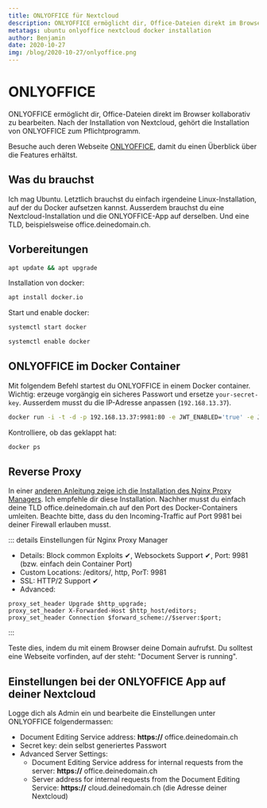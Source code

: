 ```yaml
---
title: ONLYOFFICE für Nextcloud
description: ONLYOFFICE ermöglicht dir, Office-Dateien direkt im Browser kollaborativ zu bearbeiten. Nach der Installation von Nextcloud, gehört die Installation von ONLYOFFICE zum Pflichtprogramm.
metatags: ubuntu onlyoffice nextcloud docker installation 
author: Benjamin
date: 2020-10-27
img: /blog/2020-10-27/onlyoffice.png
---
```


# ONLYOFFICE

ONLYOFFICE ermöglicht dir, Office-Dateien direkt im Browser kollaborativ zu bearbeiten. Nach der Installation von Nextcloud, gehört die Installation von ONLYOFFICE zum Pflichtprogramm.

Besuche auch deren Webseite [ONLYOFFICE](https://www.onlyoffice.com/), damit du einen Überblick über die Features erhältst. 

## Was du brauchst

Ich mag Ubuntu. Letztlich brauchst du einfach irgendeine Linux-Installation, auf der du Docker aufsetzen kannst. 
Ausserdem brauchst du eine Nextcloud-Installation und die ONLYOFFICE-App auf derselben. Und eine TLD, beispielsweise office.deinedomain.ch. 

## Vorbereitungen

```bash
apt update && apt upgrade
```

Installation von docker:

```bash
apt install docker.io
```

Start und enable docker:

```bash
systemctl start docker
```

```bash
systemctl enable docker
```

## ONLYOFFICE im Docker Container

Mit folgendem Befehl startest du ONLYOFFICE in einem Docker container. Wichtig: erzeuge vorgängig ein sicheres Passwort und ersetze `your-secret-key`. Ausserdem musst du die IP-Adresse anpassen (`192.168.13.37`).

```bash
docker run -i -t -d -p 192.168.13.37:9981:80 -e JWT_ENABLED='true' -e JWT_SECRET='your-secret-key' --restart=always onlyoffice/documentserver
```

Kontrolliere, ob das geklappt hat:

```bash
docker ps
```

## Reverse Proxy

In einer [anderen Anleitung zeige ich die Installation des Nginx Proxy Managers](/blog/2020/11/02/nginx-proxy-manager/). Ich empfehle dir diese Installation. Nachher musst du einfach deine TLD office.deinedomain.ch auf den Port des Docker-Containers umleiten. Beachte bitte, dass du den Incoming-Traffic auf Port 9981 bei deiner Firewall erlauben musst. 

::: details Einstellungen für Nginx Proxy Manager 
* Details: Block common Exploits ✔, Websockets Support ✔, Port: 9981 (bzw. einfach dein Container Port)
* Custom Locations: /editors/, http, PorT: 9981
* SSL: HTTP/2 Support ✔
* Advanced:

```
proxy_set_header Upgrade $http_upgrade;
proxy_set_header X-Forwarded-Host $http_host/editors;
proxy_set_header Connection $forward_scheme://$server:$port;
```
:::

Teste dies, indem du mit einem Browser deine Domain aufrufst. Du solltest eine Webseite vorfinden, auf der steht: "Document Server is running".

## Einstellungen bei der ONLYOFFICE App auf deiner Nextcloud

Logge dich als Admin ein und bearbeite die Einstellungen unter ONLYOFFICE folgendermassen:

* Document Editing Service address: **https://** office.deinedomain.ch
* Secret key: dein selbst generiertes Passwort
* Advanced Server Settings:
  * Document Editing Service address for internal requests from the server: **https://** office.deinedomain.ch
  * Server address for internal requests from the Document Editing Service: **https://** cloud.deinedomain.ch (die Adresse deiner Nextcloud)
